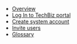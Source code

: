<!-- - [Domain Terms](domain_terms.md)
- [Usage API](usage_api.md)
- [Onboarding Flow](onboarding_flow.md)
- [TechBiz Tutorial](techBiz_tutorial.md)
- [Create System](create_system.md)
- [Invite Users](invite_users.md) -->

- [Overview](techBiz_overview.md)
- [Log In to TechBiz portal](log_in_to_TechBiz_portal.md)
- [Create system account](create_system.md)
- [Invite users](invite_users.md)
- [Glossary](glossary.md)

